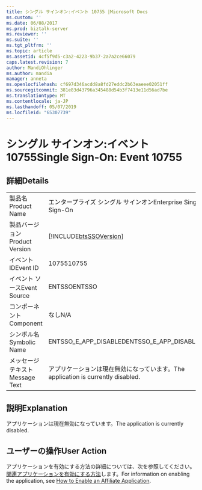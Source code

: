 ```yaml
---
title: シングル サインオン:イベント 10755 |Microsoft Docs
ms.custom: ''
ms.date: 06/08/2017
ms.prod: biztalk-server
ms.reviewer: ''
ms.suite: ''
ms.tgt_pltfrm: ''
ms.topic: article
ms.assetid: 4cf5f9d5-c3a2-4223-9b37-2a7a2ce66079
caps.latest.revision: 7
author: MandiOhlinger
ms.author: mandia
manager: anneta
ms.openlocfilehash: cf697d346acdd8a8fd27eddc2b63eaeee02051ff
ms.sourcegitcommit: 381e83d43796a345488d54b3f7413e11d56ad7be
ms.translationtype: MT
ms.contentlocale: ja-JP
ms.lasthandoff: 05/07/2019
ms.locfileid: "65307739"
---
```

# <a name="single-sign-on-event-10755"></a><span data-ttu-id="ce325-102">シングル サインオン:イベント 10755</span><span class="sxs-lookup"><span data-stu-id="ce325-102">Single Sign-On: Event 10755</span></span>
## <a name="details"></a><span data-ttu-id="ce325-103">詳細</span><span class="sxs-lookup"><span data-stu-id="ce325-103">Details</span></span>  
  
|                 |                                                            |
|-----------------|------------------------------------------------------------|
|  <span data-ttu-id="ce325-104">製品名</span><span class="sxs-lookup"><span data-stu-id="ce325-104">Product Name</span></span>   |                 <span data-ttu-id="ce325-105">エンタープライズ シングル サインオン</span><span class="sxs-lookup"><span data-stu-id="ce325-105">Enterprise Single Sign-On</span></span>                  |
| <span data-ttu-id="ce325-106">製品バージョン</span><span class="sxs-lookup"><span data-stu-id="ce325-106">Product Version</span></span> | [!INCLUDE[btsSSOVersion](../includes/btsssoversion-md.md)] |
|    <span data-ttu-id="ce325-107">イベント ID</span><span class="sxs-lookup"><span data-stu-id="ce325-107">Event ID</span></span>     |                           <span data-ttu-id="ce325-108">10755</span><span class="sxs-lookup"><span data-stu-id="ce325-108">10755</span></span>                            |
|  <span data-ttu-id="ce325-109">イベント ソース</span><span class="sxs-lookup"><span data-stu-id="ce325-109">Event Source</span></span>   |                           <span data-ttu-id="ce325-110">ENTSSO</span><span class="sxs-lookup"><span data-stu-id="ce325-110">ENTSSO</span></span>                           |
|    <span data-ttu-id="ce325-111">コンポーネント</span><span class="sxs-lookup"><span data-stu-id="ce325-111">Component</span></span>    |                            <span data-ttu-id="ce325-112">なし</span><span class="sxs-lookup"><span data-stu-id="ce325-112">N/A</span></span>                             |
|  <span data-ttu-id="ce325-113">シンボル名</span><span class="sxs-lookup"><span data-stu-id="ce325-113">Symbolic Name</span></span>  |                   <span data-ttu-id="ce325-114">ENTSSO_E_APP_DISABLED</span><span class="sxs-lookup"><span data-stu-id="ce325-114">ENTSSO_E_APP_DISABLED</span></span>                    |
|  <span data-ttu-id="ce325-115">メッセージ テキスト</span><span class="sxs-lookup"><span data-stu-id="ce325-115">Message Text</span></span>   |           <span data-ttu-id="ce325-116">アプリケーションは現在無効になっています。</span><span class="sxs-lookup"><span data-stu-id="ce325-116">The application is currently disabled.</span></span>           |
  
## <a name="explanation"></a><span data-ttu-id="ce325-117">説明</span><span class="sxs-lookup"><span data-stu-id="ce325-117">Explanation</span></span>  
 <span data-ttu-id="ce325-118">アプリケーションは現在無効になっています。</span><span class="sxs-lookup"><span data-stu-id="ce325-118">The application is currently disabled.</span></span>  
  
## <a name="user-action"></a><span data-ttu-id="ce325-119">ユーザーの操作</span><span class="sxs-lookup"><span data-stu-id="ce325-119">User Action</span></span>  
 <span data-ttu-id="ce325-120">アプリケーションを有効にする方法の詳細については、次を参照してください。[関連アプリケーションを有効にする方法](../core/how-to-enable-an-affiliate-application.md)します。</span><span class="sxs-lookup"><span data-stu-id="ce325-120">For information on enabling the application, see [How to Enable an Affiliate Application](../core/how-to-enable-an-affiliate-application.md).</span></span>